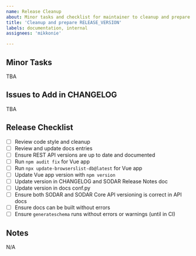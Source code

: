 ```yaml
---
name: Release Cleanup
about: Minor tasks and checklist for maintainer to cleanup and prepare a release
title: 'Cleanup and prepare RELEASE_VERSION'
labels: documentation, internal
assignees: 'mikkonie'

---
```


## Minor Tasks

TBA

## Issues to Add in CHANGELOG

TBA

## Release Checklist

- [ ] Review code style and cleanup
- [ ] Review and update docs entries
- [ ] Ensure REST API versions are up to date and documented
- [ ] Run `npm audit fix` for Vue app
- [ ] Run `npx update-browserslist-db@latest` for Vue app
- [ ] Update Vue app version with `npm version`
- [ ] Update version in CHANGELOG and SODAR Release Notes doc
- [ ] Update version in docs conf.py
- [ ] Ensure both SODAR and SODAR Core API versioning is correct in API docs
- [ ] Ensure docs can be built without errors
- [ ] Ensure `generateschema` runs without errors or warnings (until in CI)

## Notes

N/A
